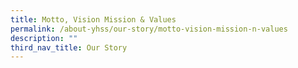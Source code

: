 ```yaml
---
title: Motto, Vision Mission & Values
permalink: /about-yhss/our-story/motto-vision-mission-n-values
description: ""
third_nav_title: Our Story
---
```

